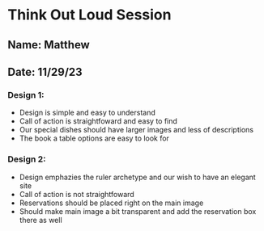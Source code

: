 # Think Out Loud Session

## Name: Matthew
## Date: 11/29/23

### Design 1:
- Design is simple and easy to understand
- Call of action is straightfoward and easy to find
- Our special dishes should have larger images and less of descriptions
- The book a table options are easy to look for

### Design 2:
- Design emphazies the ruler archetype and our wish to have an elegant site
- Call of action is not straightfoward
- Reservations should be placed right on the main image
- Should make main image a bit transparent and add the reservation box there as well